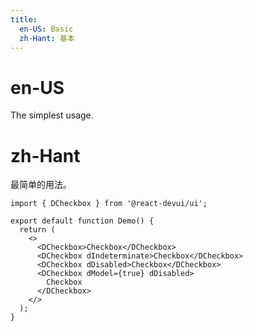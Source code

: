 ```yaml
---
title:
  en-US: Basic
  zh-Hant: 基本
---
```


# en-US

The simplest usage.

# zh-Hant

最简单的用法。

```tsx
import { DCheckbox } from '@react-devui/ui';

export default function Demo() {
  return (
    <>
      <DCheckbox>Checkbox</DCheckbox>
      <DCheckbox dIndeterminate>Checkbox</DCheckbox>
      <DCheckbox dDisabled>Checkbox</DCheckbox>
      <DCheckbox dModel={true} dDisabled>
        Checkbox
      </DCheckbox>
    </>
  );
}
```
